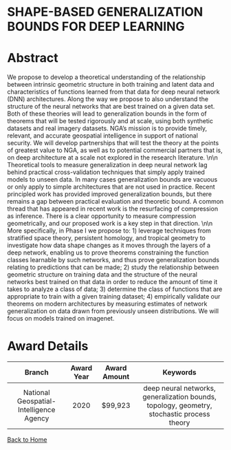 
SHAPE-BASED GENERALIZATION BOUNDS FOR DEEP LEARNING
===================================================

# Abstract


We propose to develop a theoretical understanding of the relationship between intrinsic geometric structure in both training and latent data and characteristics of functions learned from that data for deep neural network (DNN) architectures. Along the way we propose to also understand the structure of the neural networks that are best trained on a given data set. Both of these theories will lead to generalization bounds in the form of theorems that will be tested rigorously and at scale, using both synthetic datasets and real imagery datasets. NGA’s mission is to provide timely, relevant, and accurate geospatial intelligence in support of national security. We will develop partnerships that will test the theory at the points of greatest value to NGA, as well as to potential commercial partners that is, on deep architecture at a scale not explored in the research literature. \n\n Theoretical tools to measure generalization in deep neural network lag behind practical cross-validation techniques that simply apply trained models to unseen data. In many cases generalization bounds are vacuous or only apply to simple architectures that are not used in practice. Recent principled work has provided improved generalization bounds, but there remains a gap between practical evaluation and theoretic bound. A common thread that has appeared in recent work is the resurfacing of compression as inference. There is a clear opportunity to measure compression geometrically, and our proposed work is a key step in that direction. \n\n More specifically, in Phase I we propose to: 1) leverage techniques from stratified space theory, persistent homology, and tropical geometry to investigate how data shape changes as it moves through the layers of a deep network, enabling us to prove theorems constraining the function classes learnable by such networks, and thus prove generalization bounds relating to predictions that can be made; 2) study the relationship between geometric structure on training data and the structure of the neural networks best trained on that data in order to reduce the amount of time it takes to analyze a class of data; 3) determine the class of functions that are appropriate to train with a given training dataset; 4) empirically validate our theorems on modern architectures by measuring estimates of network generalization on data drawn from previously unseen distributions. We will focus on models trained on imagenet.  

# Award Details

|Branch|Award Year|Award Amount|Keywords|
| :---: | :---: | :---: | :---: |
|National Geospatial-Intelligence Agency|2020|$99,923|deep neural networks, generalization bounds, topology, geometry, stochastic process theory|
  
  


[Back to Home](https://github.com/chrischow/dod_sbir_awards#2268)